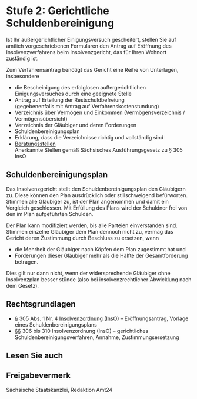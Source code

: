 # Stufe 2: Gerichtliche Schuldenbereinigung

Ist Ihr außergerichtlicher Einigungsversuch gescheitert, stellen Sie auf amtlich vorgeschriebenen Formularen den Antrag auf Eröffnung des Insolvenzverfahrens beim Insolvenzgericht, das für Ihren Wohnort zuständig ist.

Zum Verfahrensantrag benötigt das Gericht eine Reihe von Unterlagen, insbesondere

* die Bescheinigung des erfolglosen außergerichtlichen Einigungsversuches durch eine geeignete Stelle
* Antrag auf Erteilung der Restschuldbefreiung  
   (gegebenenfalls mit Antrag auf Verfahrenskostenstundung)
* Verzeichnis über Vermögen und Einkommen (Vermögensverzeichnis / Vermögensübersicht)
* Verzeichnis der Gläubiger und deren Forderungen
* Schuldenbereinigungsplan
* Erklärung, dass die Verzeichnisse richtig und vollständig sind
* [Beratungsstellen](https://www.justiz.sachsen.de/content/751.htm)  
   Anerkannte Stellen gemäß Sächsisches Ausführungsgesetz zu § 305 InsO

Schuldenbereinigungsplan
------------------------

Das Insolvenzgericht stellt den Schuldenbereinigungsplan den Gläubigern zu. Diese können den Plan ausdrücklich oder stillschweigend befürworten. Stimmen alle Gläubiger zu, ist der Plan angenommen und damit ein Vergleich geschlossen. Mit Erfüllung des Plans wird der Schuldner frei von den im Plan aufgeführten Schulden.

Der Plan kann modifiziert werden, bis alle Parteien einverstanden sind. Stimmen einzelne Gläubiger dem Plan dennoch nicht zu, vermag das Gericht deren Zustimmung durch Beschluss zu ersetzen, wenn

* die Mehrheit der Gläubiger nach Köpfen dem Plan zugestimmt hat und
* Forderungen dieser Gläubiger mehr als die Hälfte der Gesamtforderung betragen.

Dies gilt nur dann nicht, wenn der widersprechende Gläubiger ohne Insolvenzplan besser stünde (also bei insolvenzrechtlicher Abwicklung nach dem Gesetz).

Rechtsgrundlagen
----------------

* § 305 Abs. 1 Nr. 4 [Insolvenzordnung (InsO)](http://www.gesetze-im-internet.de/inso/ "BMJV: Insolvenzordnung (InsO) (gesetze-im-internet.de)") – Eröffnungsantrag, Vorlage eines Schuldenbereinigungsplans
* §§ 306 bis 310 Insolvenzordnung (InsO) – gerichtliches Schuldenbereinigungsverfahren, Annahme, Zustimmungsersetzung

## Lesen Sie auch

## Freigabevermerk

Sächsische Staatskanzlei, Redaktion Amt24
